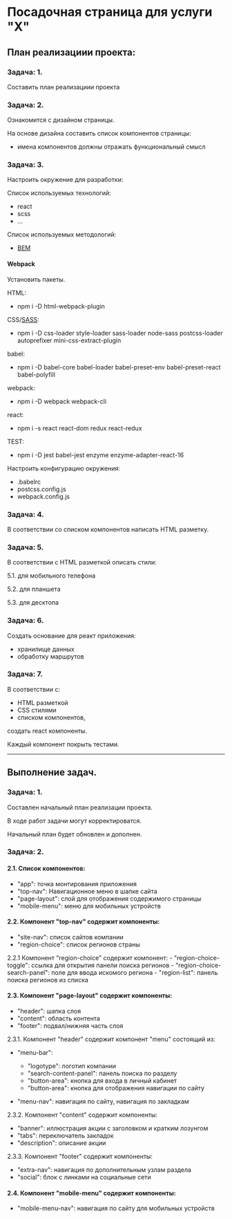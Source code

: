 # Посадочная страница для услуги "X"
## План реализациии проекта:

### Задача: 1.

Составить план реализациии проекта

### Задача: 2.

Ознакомится с дизайном страницы.

На основе дизайна составить список компонентов страницы:
- имена компонентов должны отражать функциональный смысл

### Задача: 3.

Настроить окружение для разработки:

Список используемых технологий:

- react
- scss
- ...

Список используемых методологий:

- [BEM](http://getbem.com/naming/)

#### Webpack

Установить пакеты.

HTML:

- npm i -D html-webpack-plugin

CSS/[SASS](https://github.com/webpack-contrib/sass-loader):

- npm i -D css-loader style-loader sass-loader node-sass postcss-loader autoprefixer mini-css-extract-plugin


babel:

- npm i -D babel-core babel-loader babel-preset-env babel-preset-react babel-polyfill



webpack:

- npm i -D webpack webpack-cli

react:

- npm i -s react react-dom redux react-redux

TEST:

- npm i -D jest babel-jest enzyme enzyme-adapter-react-16

Настроить конфигурацию окружения:
- .babelrc
- postcss.config.js
- webpack.config.js

### Задача: 4.

В соответствии со списком компонентов написать HTML разметку.

### Задача: 5.

В соответствии с HTML разметкой описать стили:

5.1. для мобильного телефона

5.2. для планшета

5.3. для десктопа

### Задача: 6.

Создать основание для реакт приложения:

 - хранилище данных
 - обработку маршрутов

### Задача: 7.

В соответствии с:

 - HTML разметкой
 - CSS стилями
 - списком компонентов,

создать react компоненты.

Каждый компонент покрыть тестами.

****

## Выполнение задач.

### Задача: 1.

Составлен начальный план реализации проекта.

В ходе работ задачи могут корректироватся.

Начальный план будет обновлен и дополнен.

### Задача: 2.

#### 2.1. Список компонентов:

- "app": точка монтирования приложения
- "top-nav": Навигационное меню в шапке сайта
- "page-layout": слой для отображения содержимого страницы
- "mobile-menu": меню для мобильных устройств

#### 2.2. Компонент "top-nav" содержит компоненты:

- "site-nav": список сайтов компании
- "region-choice": список регионов страны

2.2.1 Компонент "region-choice" содержит компонент:
    - "region-choice-toggle": ссылка для открытия панели поиска регионов
    - "region-choice-search-panel": поле для ввода искомого региона
    - "region-list": панель поиска регионов из списка


#### 2.3. Компонент "page-layout" содержит компоненты:

- "header": шапка слоя
- "content": область контента
- "footer": подвал/нижняя часть слоя

2.3.1. Компонент "header" содержит компонент "menu" состоящий из:

- "menu-bar":
    - "logotype": логотип компании
    - "search-content-panel": панель поиска по разделу
    - "button-area": кнопка для входа в личный кабинет
    - "button-area": кнопка для отображения навигации по сайту

- "menu-nav": навигация по сайту, навигация по закладкам

2.3.2. Компонент "content" содержит компоненты:

- "banner": иллюстрация акции с заголовком и кратким лозунгом
- "tabs": переключатель закладок
- "description": описание акции

2.3.3. Компонент "footer" содержит компоненты:

- "extra-nav": навигация по дополнительным узлам раздела
- "social": блок с линками на социальные сети


#### 2.4. Компонент "mobile-menu" содержит компоненты:

- "mobile-menu-nav": навигация по сайту для мобильных устройств
